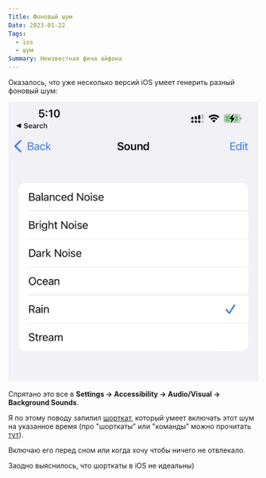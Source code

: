 ```yaml
---
Title: Фоновый шум
Date: 2023-01-22
Tags:
  - ios
  - шум
Summary: Неизвестная фича айфона
---
```


Оказалось, что уже несколько версий iOS умеет генерить разный фоновый шум:

![Виды шумов](images/iphone-noise-1@2x.jpg)

Спрятано это все в **Settings &rarr; Accessibility &rarr; Audio/Visual &rarr; Background Sounds**.

Я по этому поводу запилил [шорткат](https://www.icloud.com/shortcuts/9e6533272b5242a7ae0680bf3a1b7469), который умеет включать этот шум на указанное время (про "шорткаты" или "команды" можно прочитать [тут](https://support.apple.com/ru-ru/guide/shortcuts/welcome/ios)).

Включаю его перед сном или когда хочу чтобы ничего не отвлекало.

Заодно выяснилось, что шорткаты в iOS не идеальны)